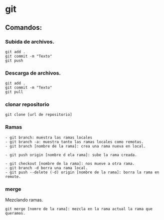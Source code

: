 # git

## Comandos: 

### Subida de archivos. 

```
git add .
git commit -m "Texto"
git push
```

### Descarga de archivos.

```
git add .
git commit -m "Texto"
git pull
```

### clonar repositorio


```
git clone [url de repositorio]
```

### Ramas

```
- git branch: muestra las ramas locales
- git branch -a: muestra tanto las ramas locales como remotas. 
- git branch [nombre de la rama]: crea una rama nueva en local. 

- git push origin [nombre d ela rama]: sube la rama creada.

- git checkout [nombre de la rama]: nos mueve a otra rama.
- git branch -d borra una rama local. 
- git push --delete (-d) origin [nombre de la rama]: borra la rama en remote. 
```

### merge

Mezclando ramas. 

```
git merge [nomre de la rama]: mezcla en la rama actual la rama que queramos. 
```
